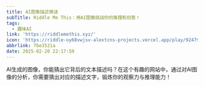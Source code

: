 ```yaml
---
title: AI图像描述猜谜
subTitle: Riddle Me This：用AI图像挑战你的推理和创意！
tags:
  - 趣味AI
link: 'https://riddlemethis.xyz/'
icon: 'https://riddle-oy68vwjsv-alextcns-projects.vercel.app/play/924797e/og'
abbrlink: 7be3521a
date: 2025-02-20 22:17:59
---
```


AI生成的图像，你能猜出它背后的文本描述吗？在这个有趣的网站中，通过对AI图像的分析，你需要猜出对应的描述文字，锻炼你的观察力与推理能力！
